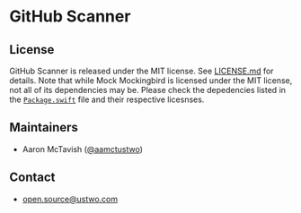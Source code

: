 # GitHub Scanner

## License

GitHub Scanner is released under the MIT license. See [LICENSE.md][license] for details. Note that while Mock Mockingbird is licensed under the MIT license, not all of its dependencies may be. Please check the depedencies listed in the [`Package.swift`][package] file and their respective licesnses.

## Maintainers

* Aaron McTavish ([@aamctustwo][aamctustwo])

## Contact

* [open.source@ustwo.com](mailto:open.source@ustwo.com)

<!-- Links -->

[aamctustwo]: https://github.com/aamctustwo
[license]: LICENSE.md
[package]: Package.swift
